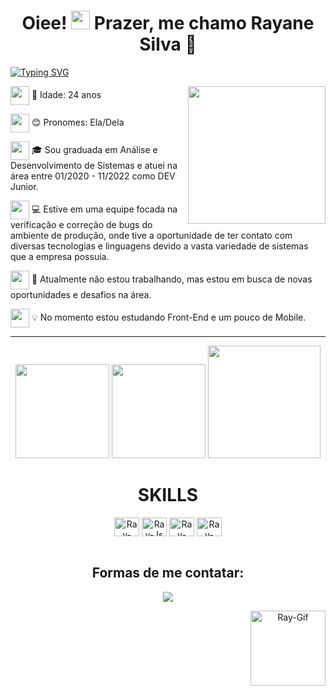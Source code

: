 <h1 align="center">Oiee!  <img src="https://media.giphy.com/media/hvRJCLFzcasrR4ia7z/giphy.gif" width="30px"/> Prazer, me chamo Rayane Silva 🌸 </h1>

[![Typing SVG](https://readme-typing-svg.demolab.com?font=Fira+Code&pause=1000&color=FFA2B3FF&center=true&vCenter=true&width=1000&lines=Desenvolvedora+Back-end)](https://git.io/typing-svg)

<img align="right" src="https://i.picasion.com/pic92/5f78f74dc153530840600c0e73fcc132.gif" width="220px"> 

<div align="left">
<p><img src="https://media.giphy.com/media/8MqjoSyTj7w6wrhyTB/giphy.gif" width="30px" align="center"> 👾 Idade: 24 anos</p>
<p><img src="https://media.giphy.com/media/8MqjoSyTj7w6wrhyTB/giphy.gif" width="30px" align="center"> 😊 Pronomes: Ela/Dela</p>
<p><img src="https://media.giphy.com/media/8MqjoSyTj7w6wrhyTB/giphy.gif" width="30px" align="center"> 🎓 Sou graduada em Análise e Desenvolvimento de Sistemas e atuei na área entre 01/2020 - 11/2022 como DEV Junior.</p>
<p><img src="https://media.giphy.com/media/8MqjoSyTj7w6wrhyTB/giphy.gif" width="30px" align="center"> 💻 Estive em uma equipe focada na verificação e correção de bugs do ambiente de produção, onde tive a oportunidade de ter contato com diversas tecnologias e linguagens devido a vasta variedade de sistemas que a empresa possuia.</p>
<p><img src="https://media.giphy.com/media/8MqjoSyTj7w6wrhyTB/giphy.gif" width="30px" align="center"> 🙌 Atualmente não estou trabalhando, mas estou em busca de novas oportunidades e desafios na área.</p>
<p><img src="https://media.giphy.com/media/8MqjoSyTj7w6wrhyTB/giphy.gif" width="30px" align="center"> 💡 No momento estou estudando Front-End e um pouco de Mobile.</p>
</div>
  
**********

<div align="center">
  <img height="150em" src="https://github-readme-stats-eight-theta.vercel.app/api?username=rayanesilvadev&show_icons=true&theme=tokyonight&include_all_commits=true&count_private=true"/>
  <img height="150em" src="https://github-readme-stats-eight-theta.vercel.app/api/top-langs/?username=rayanesilvadev&layout=compact&langs_count=8&theme=tokyonight"/>
  <img height="180em" src="https://github-readme-stats.vercel.app/api/wakatime?username=@rayanesilvadev&v=2">

<div>	
    
  <h1 align="center"> SKILLS </h1>
  
  <img align="center" alt="Ray-Csharp" height="30" width="40" src="https://cdn.jsdelivr.net/gh/devicons/devicon/icons/csharp/csharp-original.svg">
  <img align="center" alt="Ray-Js" height="30" width="40" src="https://cdn.jsdelivr.net/gh/devicons/devicon/icons/javascript/javascript-plain.svg">
  <img align="center" alt="Ray-Css" height="30" width="40" src="https://cdn.jsdelivr.net/gh/devicons/devicon/icons/css3/css3-original.svg">
  <img align="center" alt="Ray-Html" height="30" width="40" src="https://cdn.jsdelivr.net/gh/devicons/devicon/icons/html5/html5-original.svg">

  </div>
  <br>
  
  <h2> Formas de me contatar:</h2>
  
   <a href="https://www.linkedin.com/in/rayane-silva-dev/" target="_blank"><img src="https://img.shields.io/badge/LinkedIn-0077B5?style=for-the-badge&logo=linkedin&logoColor=white" target="_blank"></a>
      
   <img align="right" alt="Ray-Gif" height="120" width="120" src="https://i.picasion.com/pic92/3aaf6431d1b6ab48207a8a0ba347717a.gif" border="0"> </a>
  </div>
